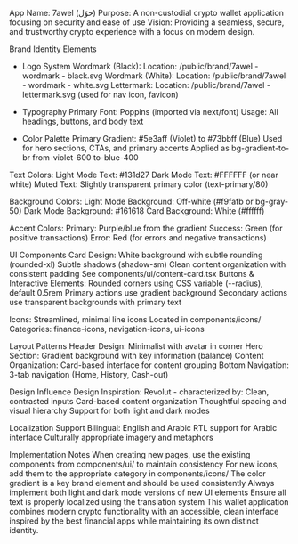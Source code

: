 App Name: 7awel (حوّل) 
Purpose: A non-custodial crypto wallet application focusing on security and ease of use 
Vision: Providing a seamless, secure, and trustworthy crypto experience with a focus on modern design.

Brand Identity Elements

- Logo System
Wordmark (Black): Location: /public/brand/7awel - wordmark - black.svg
Wordmark (White): Location: /public/brand/7awel - wordmark - white.svg
Lettermark: Location: /public/brand/7awel - lettermark.svg (used for nav icon, favicon)

- Typography
Primary Font: Poppins (imported via next/font)
Usage: All headings, buttons, and body text

- Color Palette
Primary Gradient: #5e3aff (Violet) to #73bbff (Blue)
Used for hero sections, CTAs, and primary accents
Applied as bg-gradient-to-br from-violet-600 to-blue-400

Text Colors:
Light Mode Text: #131d27
Dark Mode Text: #FFFFFF (or near white)
Muted Text: Slightly transparent primary color (text-primary/80)

Background Colors:
Light Mode Background: Off-white (#f9fafb or bg-gray-50)
Dark Mode Background: #161618
Card Background: White (#ffffff)

Accent Colors:
Primary: Purple/blue from the gradient
Success: Green (for positive transactions)
Error: Red (for errors and negative transactions)

UI Components
Card Design: White background with subtle rounding (rounded-xl)
Subtle shadows (shadow-sm)
Clean content organization with consistent padding
See components/ui/content-card.tsx
Buttons & Interactive Elements:
Rounded corners using CSS variable (--radius), default 0.5rem
Primary actions use gradient background
Secondary actions use transparent backgrounds with primary text

Icons:
Streamlined, minimal line icons
Located in components/icons/
Categories: finance-icons, navigation-icons, ui-icons

Layout Patterns
Header Design: Minimalist with avatar in corner
Hero Section: Gradient background with key information (balance)
Content Organization: Card-based interface for content grouping
Bottom Navigation: 3-tab navigation (Home, History, Cash-out)

Design Influence
Design Inspiration: Revolut - characterized by:
Clean, contrasted inputs
Card-based content organization
Thoughtful spacing and visual hierarchy
Support for both light and dark modes

Localization Support
Bilingual: English and Arabic
RTL support for Arabic interface
Culturally appropriate imagery and metaphors

Implementation Notes
When creating new pages, use the existing components from components/ui/ to maintain consistency
For new icons, add them to the appropriate category in components/icons/
The color gradient is a key brand element and should be used consistently
Always implement both light and dark mode versions of new UI elements
Ensure all text is properly localized using the translation system
This wallet application combines modern crypto functionality with an accessible, clean interface inspired by the best financial apps while maintaining its own distinct identity.